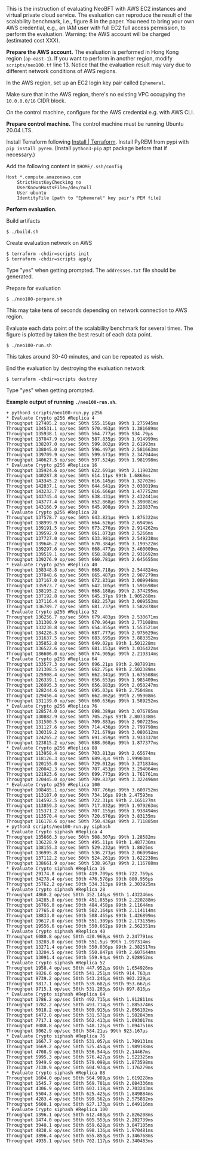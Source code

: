 This is the instruction of evaluating NeoBFT with AWS EC2 instances and virtual
private cloud service.
The evaluation can reproduce the result of the scalability benchmark, i.e., 
figure 8 in the paper.
You need to bring your own AWS credential, e.g., an IAM user with full EC2 full
access permission, to perform the evaluation.
Warning: the AWS account will be charged (estimated cost XXX).

**Prepare the AWS account.**
The evaluation is performed in Hong Kong region (`ap-east-1`).
If you want to perform in another region, modify `scripts/neo100.tf` line 13.
Notice that the evaluation result may vary due to different network conditions 
of AWS regions.

In the AWS region, set up an EC2 login key pair called `Ephemeral`.

Make sure that in the AWS region, there's no existing VPC occupying the
`10.0.0.0/16` CIDR block.

On the control machine, configure for the AWS credential e.g. with AWS CLI.

**Prepare control machine.**
The control machine must be running Ubuntu 20.04 LTS.

Install Terraform following [Install | Terraform](https://developer.hashicorp.com/terraform/downloads).
Install PyREM from pypi with `pip install pyrem`.
(Install `python3-pip` apt package before that if necessary.)

Add the following content in `$HOME/.ssh/config`
```
Host *.compute.amazonaws.com
    StrictHostKeyChecking no
    UserKnownHostsFile=/dev/null
    User ubuntu
    IdentityFile [path to "Ephemeral" key pair's PEM file]
```

**Perform evaluation.**

Build artifacts
```
$ ./build.sh
```

Create evaluation network on AWS
```
$ terraform -chdir=scripts init
$ terraform -chdir=scripts apply
```

Type "yes" when getting prompted.
The `addresses.txt` file should be generated.

Prepare for evaluation
```
$ ./neo100-perpare.sh
```

This may take tens of seconds depending on network connection to AWS region.

Evaluate each data point of the scalability benchmark for several times.
The figure is plotted by taken the best result of each data point.
```
$ ./neo100-run.sh
```

This takes around 30-40 minutes, and can be repeated as wish.

End the evaluation by destroying the evaluation network
```
$ terraform -chdir=scripts destroy
```

Type "yes" when getting prompted.

**Example output of running `./neo100-run.sh`.**
```
+ python3 scripts/neo100-run.py p256
* Evaluate Crypto p256 #Replica 4
Throughput 127405.2 op/sec 50th 555.156µs 99th 1.275945ms
Throughput 134531.1 op/sec 50th 570.463µs 99th 1.381689ms
Throughput 135938.1 op/sec 50th 564.777µs 99th 934.79µs
Throughput 137047.9 op/sec 50th 587.835µs 99th 1.914999ms
Throughput 138207.0 op/sec 50th 599.802µs 99th 2.61993ms
Throughput 138045.0 op/sec 50th 596.497µs 99th 2.581663ms
Throughput 139709.9 op/sec 50th 599.673µs 99th 2.347944ms
Throughput 140627.5 op/sec 50th 597.524µs 99th 1.981998ms
* Evaluate Crypto p256 #Replica 16
Throughput 135924.6 op/sec 50th 622.691µs 99th 2.119032ms
Throughput 140287.8 op/sec 50th 614.11µs 99th 1.6868ms
Throughput 143345.2 op/sec 50th 616.145µs 99th 1.32702ms
Throughput 142837.1 op/sec 50th 644.641µs 99th 3.038019ms
Throughput 143232.7 op/sec 50th 616.666µs 99th 1.477752ms
Throughput 143745.4 op/sec 50th 638.431µs 99th 2.432441ms
Throughput 143777.4 op/sec 50th 652.868µs 99th 3.390081ms
Throughput 143166.9 op/sec 50th 645.908µs 99th 3.228837ms
* Evaluate Crypto p256 #Replica 28
Throughput 137578.7 op/sec 50th 643.821µs 99th 1.876322ms
Throughput 138999.9 op/sec 50th 664.626µs 99th 2.6949ms
Throughput 139191.5 op/sec 50th 673.276µs 99th 2.914262ms
Throughput 139592.9 op/sec 50th 661.073µs 99th 2.5266ms
Throughput 137727.0 op/sec 50th 633.981µs 99th 2.549238ms
Throughput 139646.2 op/sec 50th 670.384µs 99th 3.199522ms
Throughput 139297.6 op/sec 50th 668.477µs 99th 3.460009ms
Throughput 139519.1 op/sec 50th 658.888µs 99th 2.931692ms
Throughput 139276.9 op/sec 50th 660.781µs 99th 2.645655ms
* Evaluate Crypto p256 #Replica 40
Throughput 138348.8 op/sec 50th 668.718µs 99th 2.544824ms
Throughput 137848.6 op/sec 50th 665.487µs 99th 2.907279ms
Throughput 137167.0 op/sec 50th 672.831µs 99th 3.009946ms
Throughput 135973.7 op/sec 50th 642.105µs 99th 1.591698ms
Throughput 138195.2 op/sec 50th 668.188µs 99th 2.374295ms
Throughput 137192.8 op/sec 50th 645.37µs 99th 1.905268ms
Throughput 137116.4 op/sec 50th 682.257µs 99th 3.009553ms
Throughput 136789.7 op/sec 50th 681.737µs 99th 3.582878ms
* Evaluate Crypto p256 #Replica 52
Throughput 136256.7 op/sec 50th 679.483µs 99th 2.530671ms
Throughput 131300.9 op/sec 50th 670.964µs 99th 2.771088ms
Throughput 133230.8 op/sec 50th 654.055µs 99th 1.553521ms
Throughput 134226.3 op/sec 50th 687.777µs 99th 2.975629ms
Throughput 131637.5 op/sec 50th 683.695µs 99th 3.883352ms
Throughput 135852.8 op/sec 50th 649.02µs 99th 1.501228ms
Throughput 136522.6 op/sec 50th 681.153µs 99th 3.036422ms
Throughput 136606.0 op/sec 50th 674.905µs 99th 2.219314ms
* Evaluate Crypto p256 #Replica 64
Throughput 133577.3 op/sec 50th 696.21µs 99th 2.987891ms
Throughput 121308.5 op/sec 50th 662.75µs 99th 2.502389ms
Throughput 125908.4 op/sec 50th 662.341µs 99th 1.675508ms
Throughput 126339.1 op/sec 50th 656.653µs 99th 1.985409ms
Throughput 126995.3 op/sec 50th 656.883µs 99th 2.050247ms
Throughput 128244.6 op/sec 50th 695.03µs 99th 2.75048ms
Throughput 129456.4 op/sec 50th 662.062µs 99th 2.95908ms
Throughput 131139.0 op/sec 50th 660.636µs 99th 1.589252ms
* Evaluate Crypto p256 #Replica 76
Throughput 128574.0 op/sec 50th 698.389µs 99th 3.076785ms
Throughput 130882.9 op/sec 50th 705.25µs 99th 2.807338ms
Throughput 131500.5 op/sec 50th 709.883µs 99th 2.907225ms
Throughput 131127.6 op/sec 50th 714.436µs 99th 2.799798ms
Throughput 130319.2 op/sec 50th 721.679µs 99th 3.080612ms
Throughput 124265.2 op/sec 50th 691.859µs 99th 3.933337ms
Throughput 123815.2 op/sec 50th 688.068µs 99th 1.877377ms
* Evaluate Crypto p256 #Replica 88
Throughput 113958.4 op/sec 50th 703.813µs 99th 2.65674ms
Throughput 118126.3 op/sec 50th 689.8µs 99th 1.99903ms
Throughput 120155.0 op/sec 50th 729.012µs 99th 3.271834ms
Throughput 120042.3 op/sec 50th 707.453µs 99th 3.294064ms
Throughput 121923.6 op/sec 50th 699.773µs 99th 1.761761ms
Throughput 120445.0 op/sec 50th 709.837µs 99th 3.322496ms
* Evaluate Crypto p256 #Replica 100
Throughput 108485.1 op/sec 50th 707.766µs 99th 3.600752ms
Throughput 113187.0 op/sec 50th 734.16µs 99th 2.47593ms
Throughput 114592.5 op/sec 50th 722.31µs 99th 2.165127ms
Throughput 113859.3 op/sec 50th 717.032µs 99th 1.979263ms
Throughput 115371.2 op/sec 50th 707.155µs 99th 1.938494ms
Throughput 113570.4 op/sec 50th 720.676µs 99th 3.83135ms
Throughput 116178.6 op/sec 50th 750.436µs 99th 2.711885ms
+ python3 scripts/neo100-run.py siphash
* Evaluate Crypto siphash #Replica 4
Throughput 135666.3 op/sec 50th 508.307µs 99th 1.28582ms
Throughput 136228.9 op/sec 50th 495.11µs 99th 1.487736ms
Throughput 138155.3 op/sec 50th 529.232µs 99th 1.8025ms
Throughput 136995.8 op/sec 50th 536.273µs 99th 2.069994ms
Throughput 137112.2 op/sec 50th 524.261µs 99th 1.622238ms
Throughput 138661.9 op/sec 50th 538.967µs 99th 2.116788ms
* Evaluate Crypto siphash #Replica 16
Throughput 29174.8 op/sec 50th 419.709µs 99th 722.769µs
Throughput 34278.4 op/sec 50th 476.578µs 99th 880.956µs
Throughput 35762.2 op/sec 50th 534.313µs 99th 2.303925ms
* Evaluate Crypto siphash #Replica 28
Throughput 4860.2 op/sec 50th 352.146µs 99th 1.432246ms
Throughput 14285.8 op/sec 50th 451.855µs 99th 2.220288ms
Throughput 16766.0 op/sec 50th 484.458µs 99th 2.11644ms
Throughput 17765.0 op/sec 50th 502.164µs 99th 2.114114ms
Throughput 18833.0 op/sec 50th 508.465µs 99th 1.426899ms
Throughput 19617.0 op/sec 50th 551.309µs 99th 2.173135ms
Throughput 19556.6 op/sec 50th 550.662µs 99th 2.562351ms
* Evaluate Crypto siphash #Replica 40
Throughput 6080.8 op/sec 50th 420.969µs 99th 2.247791ms
Throughput 13203.0 op/sec 50th 551.5µs 99th 1.997314ms
Throughput 13271.4 op/sec 50th 550.036µs 99th 2.382517ms
Throughput 13204.5 op/sec 50th 550.847µs 99th 2.607644ms
Throughput 13091.4 op/sec 50th 559.94µs 99th 2.928952ms
* Evaluate Crypto siphash #Replica 52
Throughput 1958.4 op/sec 50th 447.952µs 99th 1.654926ms
Throughput 9826.6 op/sec 50th 541.251µs 99th 914.763µs
Throughput 9739.2 op/sec 50th 543.246µs 99th 903.229µs
Throughput 9817.1 op/sec 50th 539.682µs 99th 953.667µs
Throughput 9715.1 op/sec 50th 531.203µs 99th 897.816µs
* Evaluate Crypto siphash #Replica 64
Throughput 1786.2 op/sec 50th 492.715µs 99th 1.912811ms
Throughput 1782.2 op/sec 50th 493.714µs 99th 1.885374ms
Throughput 5018.2 op/sec 50th 509.915µs 99th 2.056102ms
Throughput 6472.0 op/sec 50th 531.571µs 99th 1.502843ms
Throughput 7717.1 op/sec 50th 562.413µs 99th 1.093017ms
Throughput 8088.8 op/sec 50th 548.126µs 99th 1.094751ms
Throughput 9062.9 op/sec 50th 584.21µs 99th 923.167µs
* Evaluate Crypto siphash #Replica 76
Throughput 1667.7 op/sec 50th 531.057µs 99th 1.709131ms
Throughput 1669.2 op/sec 50th 525.454µs 99th 1.989188ms
Throughput 4708.9 op/sec 50th 556.544µs 99th 2.14467ms
Throughput 5995.3 op/sec 50th 576.427µs 99th 1.522325ms
Throughput 5949.9 op/sec 50th 579.098µs 99th 1.873598ms
Throughput 7130.9 op/sec 50th 604.974µs 99th 1.176279ms
* Evaluate Crypto siphash #Replica 88
Throughput 1604.0 op/sec 50th 564.989µs 99th 1.619228ms
Throughput 1545.7 op/sec 50th 569.701µs 99th 2.084336ms
Throughput 4306.9 op/sec 50th 603.118µs 99th 2.703243ms
Throughput 5504.3 op/sec 50th 625.425µs 99th 1.849884ms
Throughput 4283.4 op/sec 50th 599.562µs 99th 2.575882ms
Throughput 5600.1 op/sec 50th 627.173µs 99th 1.649116ms
* Evaluate Crypto siphash #Replica 100
Throughput 1396.1 op/sec 50th 612.483µs 99th 2.826208ms
Throughput 1474.0 op/sec 50th 605.553µs 99th 2.202739ms
Throughput 3940.1 op/sec 50th 659.628µs 99th 3.047105ms
Throughput 4838.8 op/sec 50th 698.136µs 99th 1.970481ms
Throughput 3896.4 op/sec 50th 655.853µs 99th 3.346768ms
Throughput 4935.1 op/sec 50th 702.117µs 99th 2.340483ms
```
